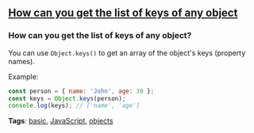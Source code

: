 ## [How can you get the list of keys of any object](#how-can-you-get-the-list-of-keys-of-any-object)

### How can you get the list of keys of any object?

You can use `Object.keys()` to get an array of the object's keys (property names).

Example:

```javascript
const person = { name: 'John', age: 30 };
const keys = Object.keys(person);
console.log(keys); // ['name', 'age']
```

**Tags**: [basic](./level/basic), [JavaScript](./theme/javascript), [objects](./theme/objects)


